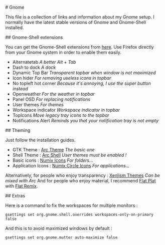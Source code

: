 # Gnome

This file is a collection of links and information about my Gnome setup.
I normally have the latest stable versions of Gnome and Gnome-Shell installed.

## Gnome-Shell extensions

You can get the Gnome-Shell extensions from [here](https://extensions.gnome.org/).
Use Firefox directly from your Gnome system in order to enable them easily.

* Alternatetab *A better Alt + Tab*
* Dash to dock *A dock*
* Dynamic Top Bar *Transparent topbar when window is not maximized*
* Icon hider *For removing useless icons in topbar*
* No topleft hot corner *Because it's annoying, I use the super button instead*
* Openweather *For the weather in topbar*
* Panel OSD *For replacing notifications*
* User themes *For themes*
* Workspace indicator *Workspace indicator in topbar*
* TopIcons *Move legacy tray icons to the topbar*
* Notifications Alert *Reminds you that your notification tray is not empty*

## Theming

Just follow the installation guides.

* GTK Theme : [Arc Theme](https://github.com/horst3180/arc-theme) *The basic one*
* Shell Theme : [Arc Shell](https://github.com/horst3180/arc-theme) *User themes must be enabled !*
* Basic icons : [Numix Icons](https://github.com/numixproject/numix-icon-theme) *For folders...* 
* Application Icons : [Numix Circle Icons](https://github.com/numixproject/numix-icon-theme-circle) *For applications...*

Alternatively, for people who enjoy transparency : [Xenlism Themes](http://xenlism.github.io/minimalism/) *Can be mixed with Arc*
And for people who enjoy material, I recommend [Flat Plat](https://github.com/nana-4/Flat-Plat) with [Flat Remix](https://github.com/daniruiz/Flat-Remix).

## Extras

Here is a command to fix the workspaces for multiple monitors :

```
gsettings set org.gnome.shell.overrides workspaces-only-on-primary false
```

And this is to avoid maximized windows by default :

```
gsettings set org.gnome.mutter auto-maximize false
```
